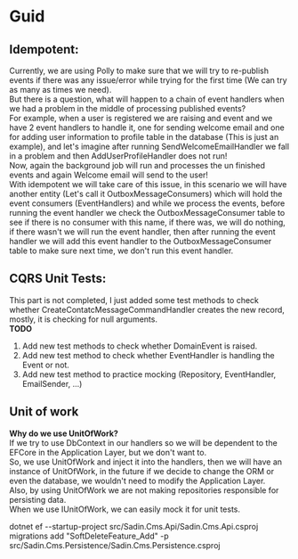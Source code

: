 # Guid

## Idempotent:  
Currently, we are using Polly to make sure that we will try to re-publish events if there was any issue/error while trying for the first time (We can try as many as times we need).  
But there is a question, what will happen to a chain of event handlers when we had a problem in the middle of processing published events?  
For example, when a user is registered we are raising and event and we have 2 event handlers to handle it, one for sending welcome email and one for adding user information to profile table in the database (This is just an example), and let's imagine after running SendWelcomeEmailHandler we fall in a problem and then AddUserProfileHandler does not run!  
Now, again the background job will run and processes the un finished events and again Welcome email will send to the user!  
With idempotent we will take care of this issue, in this scenario we will have another entity (Let's call it OutboxMessageConsumers) which will hold the event consumers (EventHandlers) and while we process the events, before running the event handler we check the OutboxMessageConsumer table to see if there is no consumer with this name, if there was, we will do nothing, if there wasn't we will run the event handler, then after running the event handler we will add this event handler to the OutboxMessageConsumer table to make sure next time, we don't run this event handler.  

## CQRS Unit Tests:
This part is not completed, I just added some test methods to check whether CreateContatcMessageCommandHandler creates the new record, mostly, it is checking for null arguments.  
**TODO**  
1. Add new test methods to check whether DomainEvent is raised.
2. Add new test method to check whether EventHandler is handling the Event or not.
3. Add new test method to practice mocking (Repository, EventHandler, EmailSender, ...)  

## Unit of work
**Why do we use UnitOfWork?**  
If we try to use DbContext in our handlers so we will be dependent to the EFCore in the Application Layer, but we don't want to.  
So, we use UnitOfWork and inject it into the handlers, then we will have an instance of UnitOfWork, in the future if we decide to change the ORM or even the database, we wouldn't need to modify the Application Layer.  
Also, by using UnitOfWork we are not making repositories responsible for persisting data.  
When we use IUnitOfWork, we can easily mock it for unit tests.  


dotnet ef --startup-project src/Sadin.Cms.Api/Sadin.Cms.Api.csproj migrations add "SoftDeleteFeature_Add" -p src/Sadin.Cms.Persistence/Sadin.Cms.Persistence.csproj